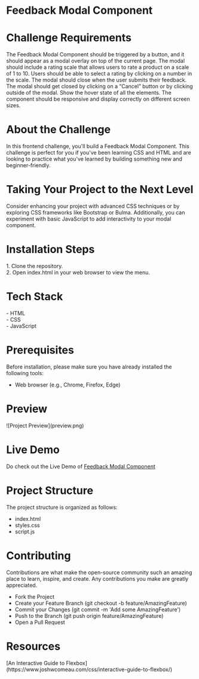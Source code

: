 <h1>Feedback Modal Component</h1>

<h1>Challenge Requirements</h1>
The Feedback Modal Component should be triggered by a button, and it should appear as a modal overlay on top of the current page. The modal should include a rating scale that allows users to rate a product on a scale of 1 to 10. Users should be able to select a rating by clicking on a number in the scale. The modal should close when the user submits their feedback. The modal should get closed by clicking on a “Cancel” button or by clicking outside of the modal. Show the hover state of all the elements. The component should be responsive and display correctly on different screen sizes.

<h1>About the Challenge</h1>
In this frontend challenge, you'll build a Feedback Modal Component. This challenge is perfect for you if you've been learning CSS and HTML and are looking to practice what you've learned by building something new and beginner-friendly.

<h1>Taking Your Project to the Next Level</h1>
Consider enhancing your project with advanced CSS techniques or by exploring CSS frameworks like Bootstrap or Bulma. Additionally, you can experiment with basic JavaScript to add interactivity to your modal component.

<h1>Installation Steps</h1>
1. Clone the repository. <br>
2. Open index.html in your web browser to view the menu.

<h1>Tech Stack</h1>
- HTML <br>
- CSS <br>
- JavaScript

<h1>Prerequisites</h1>
Before installation, please make sure you have already installed the following tools:

- Web browser (e.g., Chrome, Firefox, Edge)

<h1>Preview</h1>
![Project Preview](preview.png)

<h1>Live Demo</h1>

Do check out the Live Demo of [Feedback Modal Component](https://feedback-modal-component-by-yashi.netlify.app)

<h1>Project Structure</h1>
The project structure is organized as follows:

- index.html
- styles.css
- script.js

<h1>Contributing</h1>
Contributions are what make the open-source community such an amazing place to learn, inspire, and create. Any contributions you make are greatly appreciated.

- Fork the Project
- Create your Feature Branch (git checkout -b feature/AmazingFeature)
- Commit your Changes (git commit -m 'Add some AmazingFeature')
- Push to the Branch (git push origin feature/AmazingFeature)
- Open a Pull Request

<h1>Resources</h1>
[An Interactive Guide to Flexbox](https://www.joshwcomeau.com/css/interactive-guide-to-flexbox/)
